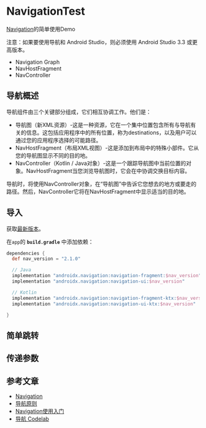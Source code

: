# NavigationTest
[Navigation](https://developer.android.google.cn/guide/navigation/)的简单使用Demo<br/>

注意：如果要使用导航和 Android Studio，则必须使用 Android Studio 3.3 或更高版本。

* Navigation Graph
* NavHostFragment
* NavController

## 导航概述
导航组件由三个关键部分组成，它们相互协调工作。他们是：
* 导航图（新XML资源）-这是一种资源，它在一个集中位置包含所有与导航有关的信息。这包括应用程序中的所有位置，称为destinations，以及用户可以通过您的应用程序选择的可能路径。
* NavHostFragment（布局XML视图）-这是添加到布局中的特殊小部件。它从您的导航图显示不同的目的地。
* NavController（Kotlin / Java对象）-这是一个跟踪导航图中当前位置的对象。NavHostFragment当您浏览导航图时，它会在中协调交换目标内容。

导航时，将使用NavController对象，在“导航图”中告诉它您想去的地方或要走的路径。然后，NavController它将在NavHostFragment中显示适当的目的地。


## 导入
获取[最新版本](https://developer.android.google.cn/jetpack/androidx/releases/navigation)。<br/>

在`app`的 **`build.gradle`** 中添加依赖：
```groovy
dependencies {
  def nav_version = "2.1.0"

  // Java
  implementation "androidx.navigation:navigation-fragment:$nav_version"
  implementation "androidx.navigation:navigation-ui:$nav_version"

  // Kotlin
  implementation "androidx.navigation:navigation-fragment-ktx:$nav_version"
  implementation "androidx.navigation:navigation-ui-ktx:$nav_version"

}
```
## 简单跳转

## 传递参数


## 参考文章
* [Navigation](https://developer.android.google.cn/guide/navigation/)
* [导航原则](https://developer.android.google.cn/guide/navigation/navigation-principles)
* [Navigation使用入门](https://developer.android.google.cn/guide/navigation/navigation-getting-started)
* [导航 Codelab](https://codelabs.developers.google.com/codelabs/android-navigation/index.html?index=..%2F..%2Findex#0)